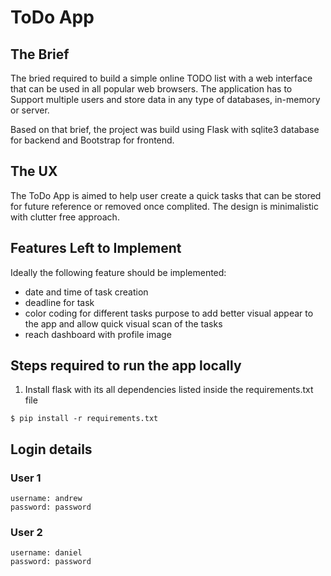 # ToDo App

## The Brief

The bried required to build a simple online TODO list with a web interface that can be used in
all popular web browsers. The application has to Support multiple users and store data in
any type of databases, in-memory or server.

Based on that brief, the project was build using Flask with sqlite3 database for backend and Bootstrap for frontend.

## The UX

The ToDo App is aimed to help user create a quick tasks that can be stored for future reference or removed once complited. The design is minimalistic with clutter free approach.

## Features Left to Implement

Ideally the following feature should be implemented:

- date and time of task creation
- deadline for task
- color coding for different tasks purpose to add better visual appear to the app and allow quick visual scan of the tasks
- reach dashboard with profile image

## Steps required to run the app locally

1. Install flask with its all dependencies listed inside the requirements.txt file

```
$ pip install -r requirements.txt
```

## Login details

### User 1

```
username: andrew
password: password
```

### User 2

```
username: daniel
password: password
```
